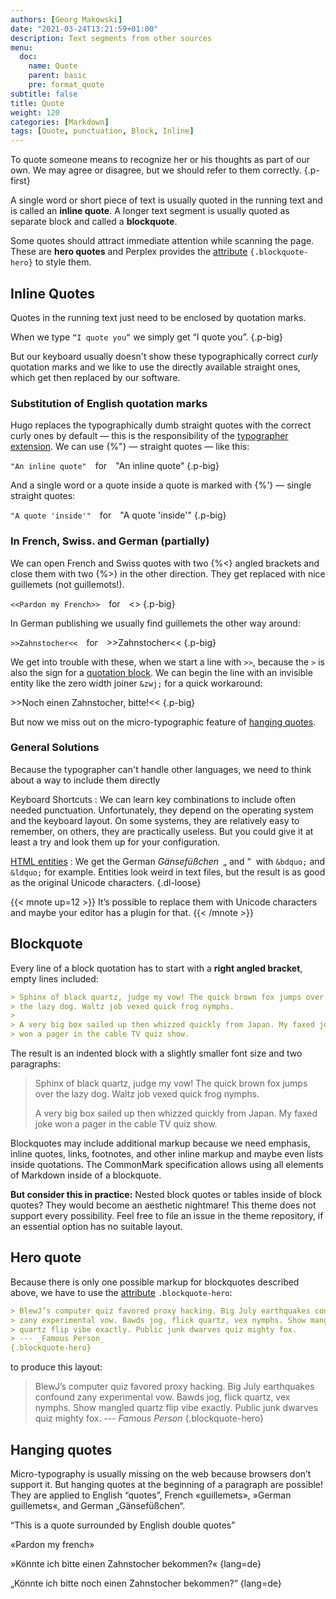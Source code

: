 ```yaml
---
authors: [Georg Makowski]
date: "2021-03-24T13:21:59+01:00"
description: Text segments from other sources
menu:
  doc:
    name: Quote
    parent: basic
    pre: format_quote
subtitle: false
title: Quote
weight: 120
categories: [Markdown]
tags: [Quote, punctuation, Block, Inline]
---
```


To quote someone means to recognize her or his thoughts as part of our own. We may agree or disagree, but we should refer to them correctly.
{.p-first} <!--more-->

A single word or short piece of text is usually quoted in the running text and is called an **inline quote**. A longer text segment is usually quoted as separate block and called a **blockquote**.

Some quotes should attract immediate attention while scanning the page. These are **hero quotes** and Perplex provides the [attribute](/doc/attribute) `{.blockquote-hero}` to style them.

## Inline Quotes

Quotes in the running text just need to be enclosed by quotation marks.

When we type `“I quote you”` we simply get “I quote you”.
{.p-big}

But our keyboard usually doesn't show these typographically correct _curly_ quotation marks and we like to use the directly available straight ones, which get then replaced by our software.

### Substitution of English quotation marks

Hugo replaces the typographically dumb straight quotes with the correct curly ones by default — this is the responsibility of the  [typographer extension](/doc/extended/typographer). We can use {%"} — straight quotes — like this:

`"An inline quote"`&emsp;for&emsp;"An inline quote"
{.p-big}

And a single word or a quote inside a quote is marked with {%\'} — single straight quotes:

`"A quote 'inside'"`&emsp;for&emsp;"A quote 'inside'"
{.p-big}

### In French, Swiss. and German (partially)

We can open French and Swiss quotes with two {%<} angled brackets and close them with two {%>} in the other direction. They get replaced with nice guillemets (not guillemots!).

`<<Pardon my French>>`&emsp;for&emsp;<<Pardon my French>>
{.p-big}

In German publishing we usually find guillemets the other way around:

`>>Zahnstocher<<`&emsp;for&emsp;>>Zahnstocher<<
{.p-big}

We get into trouble with these, when we start a line with `>>`, because the `>` is also the sign for a [quotation block](#blockquote). We can begin the line with an invisible entity like the zero width joiner `&zwj;` for a quick workaround:

&zwj;>>Noch einen Zahnstocher, bitte!<<
{.p-big}

But now we miss out on the micro-typographic feature of [hanging quotes](#hanging-quotes).

### General Solutions

Because the typographer can't handle other languages, we need to think about a way to include them directly

Keyboard Shortcuts
: We can learn key combinations to include often needed punctuation. Unfortunately, they depend on the operating system and the keyboard layout. On some systems, they are relatively easy to remember, on others, they are practically useless. But you could give it at least a try and look them up for your configuration.

[HTML entities](/doc/basic/specialchar)
: We get the German _Gänsefüßchen_&ensp;&bdquo;&nbsp;and&nbsp;&ldquo;&nbsp; with `&bdquo;` and `&ldquo;` for example. Entities look weird in text files, but the result is as good as the original Unicode characters.
{.dl-loose}

{{< mnote up=12 >}}
It’s possible to replace them with Unicode characters and maybe your editor has a plugin for that.
{{< /mnote >}}

## Blockquote

Every line of a block quotation has to start with a **right angled bracket**, empty lines included:

```md
> Sphinx of black quartz, judge my vow! The quick brown fox jumps over 
> the lazy dog. Waltz job vexed quick frog nymphs.
>
> A very big box sailed up then whizzed quickly from Japan. My faxed joke
> won a pager in the cable TV quiz show.
```

The result is an indented block with a slightly smaller font size and two paragraphs:

> Sphinx of black quartz, judge my vow! The quick brown fox jumps over the lazy dog. Waltz job vexed quick frog nymphs.
>
> A very big box sailed up then whizzed quickly from Japan. My faxed joke won a pager in the cable TV quiz show.

Blockquotes may include additional markup because we need emphasis, inline quotes, links, footnotes, and other inline markup and maybe even lists inside quotations. The CommonMark specification allows using all elements of Markdown inside of a blockquote.

**But consider this in practice:** Nested block quotes or tables inside of block quotes? They would become an aesthetic nightmare! This theme does not support every possibility. Feel free to file an issue in the theme repository, if an essential option has no suitable layout.

## Hero quote

Because there is only one possible markup for blockquotes described above, we have to use the [attribute](/doc/attribute) `.blockquote-hero`: 

```md
> BlewJ’s computer quiz favored proxy hacking. Big July earthquakes confound
> zany experimental vow. Bawds jog, flick quartz, vex nymphs. Show mangled
> quartz flip vibe exactly. Public junk dwarves quiz mighty fox.
> --- _Famous Person_
{.blockquote-hero}
```

to produce this layout:

> BlewJ’s computer quiz favored proxy hacking. Big July earthquakes confound zany experimental vow. Bawds jog, flick quartz, vex nymphs. Show mangled quartz flip vibe exactly. Public junk dwarves quiz mighty fox.
> --- _Famous Person_
{.blockquote-hero}

## Hanging quotes

Micro-typography is usually missing on the web because browsers don’t support it. But hanging quotes at the beginning of a paragraph are possible! They are applied to English “quotes”, French «guillemets», »German guillemets«, and German „Gänsefüßchen“.

“This is a quote surrounded by English double quotes”

«Pardon my french»

»Könnte ich bitte einen Zahnstocher bekommen?«
{lang=de}

„Könnte ich bitte noch einen Zahnstocher bekommen?”
{lang=de}
